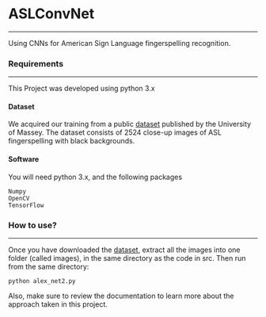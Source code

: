 # ASLConvNet
----
Using CNNs for American Sign Language fingerspelling recognition. 


### Requirements 
----
This Project was developed using python 3.x

#### Dataset

We acquired our training from a public [dataset](http://www.massey.ac.nz/~albarcza/gesture_dataset2012.html) published by the University of Massey. The dataset consists of 2524 close-up images of ASL fingerspelling with black backgrounds.

#### Software
 You will need python 3.x, and the following packages

```
Numpy 
OpenCV
TensorFlow
```

### How to use? 
---
Once you have downloaded the [dataset](http://www.massey.ac.nz/~albarcza/gesture_dataset2012.html), extract all the images into one folder (called images), in the same directory as the code in src. Then run from the same directory: 

```
python alex_net2.py
```
Also, make sure to review the documentation to learn more about the approach taken in this project. 
